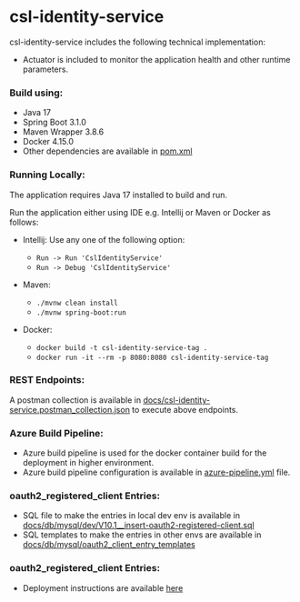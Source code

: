 # csl-identity-service

csl-identity-service includes the following technical implementation:

* Actuator is included to monitor the application health and other runtime parameters.

### Build using:

* Java 17
* Spring Boot 3.1.0
* Maven Wrapper 3.8.6
* Docker 4.15.0
* Other dependencies are available in [pom.xml](pom.xml)

### Running Locally:

The application requires Java 17 installed to build and run.

Run the application either using IDE e.g. Intellij or Maven or Docker as follows:

* Intellij: Use any one of the following option:
  * `` Run -> Run 'CslIdentityService' ``
  * `` Run -> Debug 'CslIdentityService' ``

* Maven:
  * `` ./mvnw clean install ``
  * `` ./mvnw spring-boot:run ``

* Docker:
    * `` docker build -t csl-identity-service-tag . ``
    * `` docker run -it --rm -p 8080:8080 csl-identity-service-tag ``

### REST Endpoints:

A postman collection is available in [docs/csl-identity-service.postman_collection.json](docs/postman_collection/csl-identity-service.postman_collection.json) to execute above endpoints.

### Azure Build Pipeline:

* Azure build pipeline is used for the docker container build for the deployment in higher environment.
* Azure build pipeline configuration is available in [azure-pipeline.yml](azure-pipelines.yml) file.

### oauth2_registered_client Entries:

* SQL file to make the entries in local dev env is available in [docs/db/mysql/dev/V10.1__insert-oauth2-registered-client.sql](docs/db/mysql/dev/V10.1__insert-oauth2-registered-client.sql)
* SQL templates to make the entries in other envs are available in [docs/db/mysql/oauth2_client_entry_templates](docs/db/mysql/oauth2_client_entry_templates)

### oauth2_registered_client Entries:

* Deployment instructions are available [here](https://cshrdigitalandanalysis.atlassian.net/wiki/spaces/LPG/pages/3770777602/Deployment+Process)

